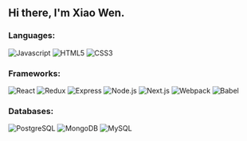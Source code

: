 ## Hi there, I'm Xiao Wen.

### Languages:

![Javascript](https://img.shields.io/badge/-JavaScript-F7DF1E?logo=javascript&logoColor=black&style=for-the-badge) ![HTML5](https://img.shields.io/badge/-HTML5-E34F26?logo=html5&logoColor=white&style=for-the-badge) ![CSS3](https://img.shields.io/badge/-CSS3-1572B6?logo=css3&logoColor=white&style=for-the-badge)

### Frameworks:

![React](https://img.shields.io/badge/-React-grey?logo=react&logoColor=61DAFB&style=for-the-badge) ![Redux](https://img.shields.io/badge/-Redux-764ABC?logo=redux&logoColor=white&style=for-the-badge) ![Express](https://img.shields.io/badge/-Express-black?logo=express&logoColor=ffffff&style=for-the-badge) ![Node.js](https://img.shields.io/badge/-Node.js-339933?logo=nodedotjs&logoColor=white&style=for-the-badge) ![Next.js](https://img.shields.io/badge/-Next.js-000000?logo=nextdotjs&logoColor=white&style=for-the-badge) ![Webpack](https://img.shields.io/badge/-Webpack-8DD6F9?logo=webpack&logoColor=white&style=for-the-badge) ![Babel](https://img.shields.io/badge/-Babel-F9DC3E?logo=babel&logoColor=black&style=for-the-badge)

### Databases:

![PostgreSQL](https://img.shields.io/badge/-PostgreSQL-white?logo=postgresql&logoColor=4169E1&style=for-the-badge) ![MongoDB](https://img.shields.io/badge/-MongoDB-47A248?logo=mongodb&logoColor=white&style=for-the-badge) ![MySQL](https://img.shields.io/badge/-MySQL-4479A1?logo=mysql&logoColor=white&style=for-the-badge)
